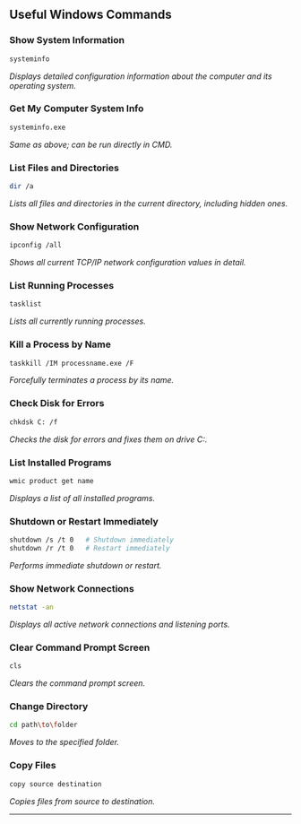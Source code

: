 ## Useful Windows Commands

### Show System Information
```sh
systeminfo
```
_Displays detailed configuration information about the computer and its operating system._

### Get My Computer System Info
```sh
systeminfo.exe
```
_Same as above; can be run directly in CMD._

### List Files and Directories
```sh
dir /a
```
_Lists all files and directories in the current directory, including hidden ones._

### Show Network Configuration
```sh
ipconfig /all
```
_Shows all current TCP/IP network configuration values in detail._

### List Running Processes
```sh
tasklist
```
_Lists all currently running processes._

### Kill a Process by Name
```sh
taskkill /IM processname.exe /F
```
_Forcefully terminates a process by its name._

### Check Disk for Errors
```sh
chkdsk C: /f
```
_Checks the disk for errors and fixes them on drive C:._

### List Installed Programs
```sh
wmic product get name
```
_Displays a list of all installed programs._

### Shutdown or Restart Immediately
```sh
shutdown /s /t 0   # Shutdown immediately
shutdown /r /t 0   # Restart immediately
```
_Performs immediate shutdown or restart._

### Show Network Connections
```sh
netstat -an
```
_Displays all active network connections and listening ports._

### Clear Command Prompt Screen
```sh
cls
```
_Clears the command prompt screen._

### Change Directory
```sh
cd path\to\folder
```
_Moves to the specified folder._

### Copy Files
```sh
copy source destination
```
_Copies files from source to destination._

---
